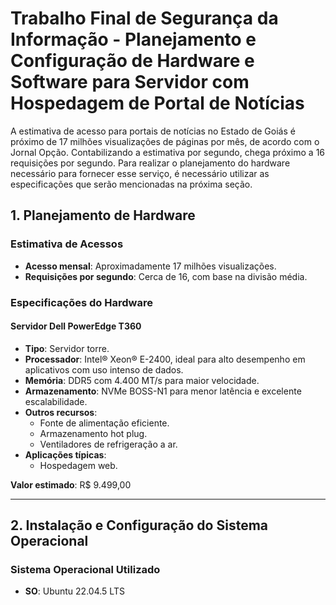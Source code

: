 #  Trabalho Final de Segurança da Informação - Planejamento e Configuração de Hardware e Software para Servidor com Hospedagem de Portal de Notícias  

A estimativa de acesso para portais de notícias no Estado de Goiás é próximo de 17 milhões  visualizações de páginas por mês, de acordo com o Jornal Opção. Contabilizando a estimativa por segundo, chega próximo a 16 requisições por segundo. Para realizar o planejamento do hardware necessário para fornecer esse serviço, é necessário utilizar as especificações que serão mencionadas na próxima seção.

## 1. Planejamento de Hardware  

### Estimativa de Acessos  
- **Acesso mensal**: Aproximadamente 17 milhões visualizações.  
- **Requisições por segundo**: Cerca de 16, com base na divisão média.  

### Especificações do Hardware  

#### **Servidor Dell PowerEdge T360**  
- **Tipo**: Servidor torre.  
- **Processador**: Intel® Xeon® E-2400, ideal para alto desempenho em aplicativos com uso intenso de dados.  
- **Memória**: DDR5 com 4.400 MT/s para maior velocidade.  
- **Armazenamento**: NVMe BOSS-N1 para menor latência e excelente escalabilidade.  
- **Outros recursos**:  
  - Fonte de alimentação eficiente.  
  - Armazenamento hot plug.  
  - Ventiladores de refrigeração a ar.  
- **Aplicações típicas**:  
  - Hospedagem web.  

**Valor estimado**: R$ 9.499,00  

---

## 2. Instalação e Configuração do Sistema Operacional  

### Sistema Operacional Utilizado  
- **SO**: Ubuntu 22.04.5 LTS  

